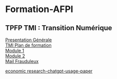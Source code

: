 # Formation-AFPI

## <b> TPFP TMI : Transition Numérique</b><br>

[Presentation Générale](https://sjaubert.github.io/Formation-AFPI/presentation.html?target=_blank)<br>
[TMI Plan de formation](https://sjaubert.github.io/Formation-AFPI/plan.html?target=_blank)<br>
[Module 1](https://sjaubert.github.io/Formation-AFPI/module1.html?target=_blank)<br>
[Module 2](https://sjaubert.github.io/Formation-AFPI/module2.html?target=_blank)<br>
[Mail Frauduleux](https://sjaubert.github.io/Formation-AFPI/mailfrauduleux.html?target=_blank)<br>

[economic research-chatgpt-usage-paper](https://sjaubert.github.io/Formation-AFPI/utilisationChatGPTInfographie.html?target=_blank)<br>

